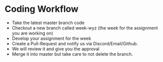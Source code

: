 # Coding Workflow

- Take the latest master branch code
- Checkout a new branch called week-wyz (the week for the assignment you are working on)
- Develop your assignment for the week
- Create a Pull-Request and notify us via Discord/Email/Github.
- We will review it and give you the approval
- Merge it into master but take care to not delete the branch.
